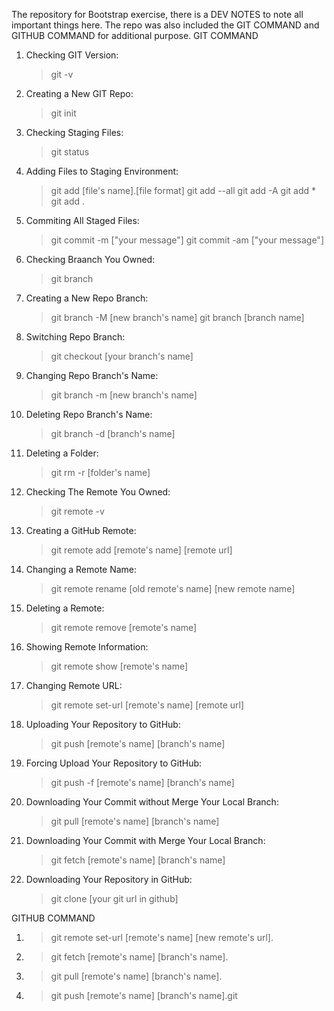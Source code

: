The repository for Bootstrap exercise, there is a DEV NOTES to note all important things here.
The repo was also included the GIT COMMAND and GITHUB COMMAND for additional purpose.
GIT COMMAND
1. Checking GIT Version:
    > git -v
2. Creating a New GIT Repo:
    > git init
3. Checking Staging Files:
    > git status
4. Adding Files to Staging Environment:
    > git add [file's name].[file format]
    > git add --all
    > git add -A
    > git add *
    > git add .
5. Commiting All Staged Files:
    > git commit -m ["your message"]
    > git commit -am ["your message"]
6. Checking Braanch You Owned:	
    > git branch
7. Creating a New Repo Branch:
    > git branch -M [new branch's name]	
    > git branch [branch name]
8. Switching Repo Branch:
    > git checkout [your branch's name]
9. Changing Repo Branch's Name:
    > git branch -m [new branch's name]
10. Deleting Repo Branch's Name:
    > git branch -d [branch's name]
11. Deleting a Folder:
    > git rm -r [folder's name]
12. Checking The Remote You Owned:
    > git remote -v
13. Creating a GitHub Remote:
    > git remote add [remote's name] [remote url]
14. Changing a Remote Name:
    > git remote rename [old remote's name] [new remote name]
15. Deleting a Remote:
    > git remote remove [remote's name]
16. Showing Remote Information:
    > git remote show [remote's name]
17. Changing Remote URL:
    > git remote set-url [remote's name] [remote url]
18. Uploading Your Repository to GitHub:
    > git push [remote's name] [branch's name]
19. Forcing Upload Your Repository to GitHub:
    > git push -f [remote's name] [branch's name]
20. Downloading Your Commit without Merge Your Local Branch:
    > git pull [remote's name] [branch's name]
21. Downloading Your Commit with Merge Your Local Branch:
    > git fetch [remote's name] [branch's name]
22. Downloading Your Repository in GitHub:
    > git clone [your git url in github]

GITHUB COMMAND
1. > git remote set-url [remote's name] [new remote's url].
2. > git fetch [remote's name] [branch's name].
3. > git pull [remote's name] [branch's name].
4. > git push [remote's name] [branch's name].git